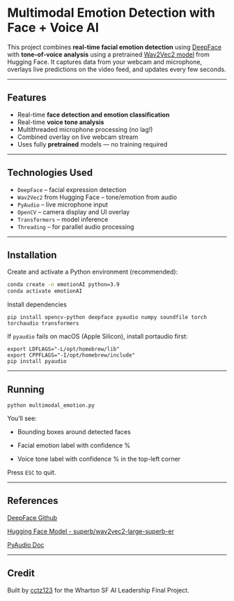 # Multimodal Emotion Detection with Face + Voice AI

This project combines **real-time facial emotion detection** using [DeepFace](https://github.com/serengil/deepface) with **tone-of-voice analysis** using a pretrained [Wav2Vec2 model](https://huggingface.co/superb/wav2vec2-large-superb-er) from Hugging Face. It captures data from your webcam and microphone, overlays live predictions on the video feed, and updates every few seconds.

---

## Features

- Real-time **face detection and emotion classification**
- Real-time **voice tone analysis**
- Multithreaded microphone processing (no lag!)
- Combined overlay on live webcam stream
- Uses fully **pretrained** models — no training required

---

## Technologies Used

- `DeepFace` – facial expression detection
- `Wav2Vec2` from Hugging Face – tone/emotion from audio
- `PyAudio` – live microphone input
- `OpenCV` – camera display and UI overlay
- `Transformers` – model inference
- `Threading` – for parallel audio processing

---

## Installation

Create and activate a Python environment (recommended):

```bash
conda create -n emotionAI python=3.9
conda activate emotionAI
```

Install dependencies

```pip install opencv-python deepface pyaudio numpy soundfile torch torchaudio transformers```


If `pyaudio` fails on macOS (Apple Silicon), install portaudio first:

```brew install portaudio
export LDFLAGS="-L/opt/homebrew/lib"
export CPPFLAGS="-I/opt/homebrew/include"
pip install pyaudio
```

---
## Running
```python multimodal_emotion.py```

You’ll see:

- Bounding boxes around detected faces

- Facial emotion label with confidence %

- Voice tone label with confidence % in the top-left corner

Press `ESC` to quit.

---
## References
[DeepFace Github](https://github.com/serengil/deepface)

[Hugging Face Model - superb/wav2vec2-large-superb-er](https://huggingface.co/superb/wav2vec2-large-superb-er)

[PyAudio Doc](https://people.csail.mit.edu/hubert/pyaudio/)

---
## Credit

Built by [cctz123](https://github.com/cctz123) for the Wharton SF AI Leadership Final Project.





